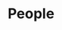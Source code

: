 ---
layout: profiles
permalink: /en/people/
title: People
description: 
nav: true
nav_order: 5
lang: en
profiles:
  - align: right
    image: AlexanderAdamLaurence.JPG
    image_circular: false
    name: Alexander Adam Laurence
    more_info: >
      <p>Founder of the Laurence family archive</p>
      <p>Born 1992</p>
    content: |
      <h2>Alexander Adam Laurence</h2>
      <p>Alexander, born to Nepalese parents of the Chhetri-Bhattarai caste, spend the vast majority of his youth in London, UK where he called home. After his parents' divorce in 1996, Alex spent his childhood living together with his mother Rhea, and his brother, Avi. Alex studied and recieved a masters degree in neuroscience at the University of Edinburgh. Alex also studied machine learning at the University of Oxford under the tutorship of Dr. Cezar Ionescu.</p>
      <p>Alex moved to Japan in 2019 after recieving a job offer at Hitachi Ltd, at the age of 27, where he eventually married Rino Laurence in 2023, at the age of 31.</p>
  - align: left
    image: RinoLaurence.JPG
    image_circular: false
    name: Rino Laurence
    more_info: >
      <p>Co-founder of the Laurence family archive</p>
      <p>Born 1996</p>
    content: |
      <h2>Rino Laurence</h2>
      <p>Rino was born in Nagoya, Japan to a Japanese mother and a Zainichi-Korean father. Following the passing of her father, she relocated to Okazaki with her mother Takako and brother Hiroki, where her family grew to include her step-father Masanobu, step-sister Miku, and half-brother Kento.</p>
      <p>Pursuing higher education, Rino studied pharmacy and nursing, ultimately earning her nursing degree. She began her professional career as a registered nurse at Shinshu University Hospital in Matsumoto, Nagano, where she served for three years. In 2022, she returned to Nagoya and married Alexander Laurence the following year at age 27.</p>
---